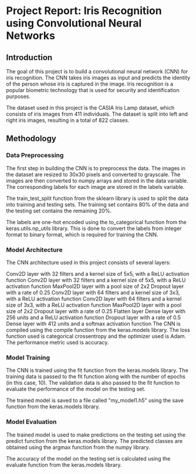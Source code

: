 <h1>Project Report: Iris Recognition using Convolutional Neural Networks</h1>

<h2>Introduction</h2>

The goal of this project is to build a convolutional neural network (CNN) for iris recognition. The CNN takes iris images as input and predicts the identity of the person whose iris is captured in the image. Iris recognition is a popular biometric technology that is used for security and identification purposes.

The dataset used in this project is the CASIA Iris Lamp dataset, which consists of iris images from 411 individuals. The dataset is split into left and right iris images, resulting in a total of 822 classes.

<h2>Methodology</h2>

<h3>Data Preprocessing</h3>

The first step in building the CNN is to preprocess the data. The images in the dataset are resized to 30x30 pixels and converted to grayscale. The images are then converted to numpy arrays and stored in the data variable. The corresponding labels for each image are stored in the labels variable.

The train_test_split function from the sklearn library is used to split the data into training and testing sets. The training set contains 80% of the data and the testing set contains the remaining 20%.

The labels are one-hot encoded using the to_categorical function from the keras.utils.np_utils library. This is done to convert the labels from integer format to binary format, which is required for training the CNN.

<h3>Model Architecture</h3>
The CNN architecture used in this project consists of several layers:

Conv2D layer with 32 filters and a kernel size of 5x5, with a ReLU activation function
Conv2D layer with 32 filters and a kernel size of 5x5, with a ReLU activation function
MaxPool2D layer with a pool size of 2x2
Dropout layer with a rate of 0.25
Conv2D layer with 64 filters and a kernel size of 3x3, with a ReLU activation function
Conv2D layer with 64 filters and a kernel size of 3x3, with a ReLU activation function
MaxPool2D layer with a pool size of 2x2
Dropout layer with a rate of 0.25
Flatten layer
Dense layer with 256 units and a ReLU activation function
Dropout layer with a rate of 0.5
Dense layer with 412 units and a softmax activation function
The CNN is compiled using the compile function from the keras.models library. The loss function used is categorical crossentropy and the optimizer used is Adam. The performance metric used is accuracy.

<h3>Model Training</h3>
The CNN is trained using the fit function from the keras.models library. The training data is passed to the fit function along with the number of epochs (in this case, 10). The validation data is also passed to the fit function to evaluate the performance of the model on the testing set.

The trained model is saved to a file called "my_model1.h5" using the save function from the keras.models library.

<h3>Model Evaluation</h3>
The trained model is used to make predictions on the testing set using the predict function from the keras.models library. The predicted classes are obtained using the argmax function from the numpy library.

The accuracy of the model on the testing set is calculated using the evaluate function from the keras.models library.
